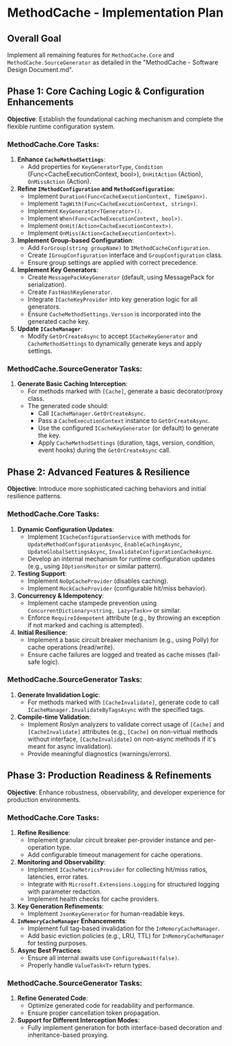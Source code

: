 # MethodCache - Implementation Plan

## Overall Goal
Implement all remaining features for `MethodCache.Core` and `MethodCache.SourceGenerator` as detailed in the "MethodCache - Software Design Document.md".

## Phase 1: Core Caching Logic & Configuration Enhancements

**Objective**: Establish the foundational caching mechanism and complete the flexible runtime configuration system.

### MethodCache.Core Tasks:
1.  **Enhance `CacheMethodSettings`**:
    *   Add properties for `KeyGeneratorType`, `Condition` (Func<CacheExecutionContext, bool>), `OnHitAction` (Action<CacheExecutionContext>), `OnMissAction` (Action<CacheExecutionContext>).
2.  **Refine `IMethodConfiguration` and `MethodConfiguration`**:
    *   Implement `Duration(Func<CacheExecutionContext, TimeSpan>)`.
    *   Implement `TagWith(Func<CacheExecutionContext, string>)`.
    *   Implement `KeyGenerator<TGenerator>()`.
    *   Implement `When(Func<CacheExecutionContext, bool>)`.
    *   Implement `OnHit(Action<CacheExecutionContext>)`.
    *   Implement `OnMiss(Action<CacheExecutionContext>)`.
3.  **Implement Group-based Configuration**:
    *   Add `ForGroup(string groupName)` to `IMethodCacheConfiguration`.
    *   Create `IGroupConfiguration` interface and `GroupConfiguration` class.
    *   Ensure group settings are applied with correct precedence.
4.  **Implement Key Generators**:
    *   Create `MessagePackKeyGenerator` (default, using MessagePack for serialization).
    *   Create `FastHashKeyGenerator`.
    *   Integrate `ICacheKeyProvider` into key generation logic for all generators.
    *   Ensure `CacheMethodSettings.Version` is incorporated into the generated cache key.
5.  **Update `ICacheManager`**:
    *   Modify `GetOrCreateAsync` to accept `ICacheKeyGenerator` and `CacheMethodSettings` to dynamically generate keys and apply settings.

### MethodCache.SourceGenerator Tasks:
1.  **Generate Basic Caching Interception**:
    *   For methods marked with `[Cache]`, generate a basic decorator/proxy class.
    *   The generated code should:
        *   Call `ICacheManager.GetOrCreateAsync`.
        *   Pass a `CacheExecutionContext` instance to `GetOrCreateAsync`.
        *   Use the configured `ICacheKeyGenerator` (or default) to generate the key.
        *   Apply `CacheMethodSettings` (duration, tags, version, condition, event hooks) during the `GetOrCreateAsync` call.

## Phase 2: Advanced Features & Resilience

**Objective**: Introduce more sophisticated caching behaviors and initial resilience patterns.

### MethodCache.Core Tasks:
1.  **Dynamic Configuration Updates**:
    *   Implement `ICacheConfigurationService` with methods for `UpdateMethodConfigurationAsync`, `EnableCachingAsync`, `UpdateGlobalSettingsAsync`, `InvalidateConfigurationCacheAsync`.
    *   Develop an internal mechanism for runtime configuration updates (e.g., using `IOptionsMonitor` or similar pattern).
2.  **Testing Support**:
    *   Implement `NoOpCacheProvider` (disables caching).
    *   Implement `MockCacheProvider` (configurable hit/miss behavior).
3.  **Concurrency & Idempotency**:
    *   Implement cache stampede prevention using `ConcurrentDictionary<string, Lazy<Task>>` or similar.
    *   Enforce `RequireIdempotent` attribute (e.g., by throwing an exception if not marked and caching is attempted).
4.  **Initial Resilience**:
    *   Implement a basic circuit breaker mechanism (e.g., using Polly) for cache operations (read/write).
    *   Ensure cache failures are logged and treated as cache misses (fail-safe logic).

### MethodCache.SourceGenerator Tasks:
1.  **Generate Invalidation Logic**:
    *   For methods marked with `[CacheInvalidate]`, generate code to call `ICacheManager.InvalidateByTagsAsync` with the specified tags.
2.  **Compile-time Validation**:
    *   Implement Roslyn analyzers to validate correct usage of `[Cache]` and `[CacheInvalidate]` attributes (e.g., `[Cache]` on non-virtual methods without interface, `[CacheInvalidate]` on non-async methods if it's meant for async invalidation).
    *   Provide meaningful diagnostics (warnings/errors).

## Phase 3: Production Readiness & Refinements

**Objective**: Enhance robustness, observability, and developer experience for production environments.

### MethodCache.Core Tasks:
1.  **Refine Resilience**:
    *   Implement granular circuit breaker per-provider instance and per-operation type.
    *   Add configurable timeout management for cache operations.
2.  **Monitoring and Observability**:
    *   Implement `ICacheMetricsProvider` for collecting hit/miss ratios, latencies, error rates.
    *   Integrate with `Microsoft.Extensions.Logging` for structured logging with parameter redaction.
    *   Implement health checks for cache providers.
3.  **Key Generation Refinements**:
    *   Implement `JsonKeyGenerator` for human-readable keys.
4.  **`InMemoryCacheManager` Enhancements**:
    *   Implement full tag-based invalidation for the `InMemoryCacheManager`.
    *   Add basic eviction policies (e.g., LRU, TTL) for `InMemoryCacheManager` for testing purposes.
5.  **Async Best Practices**:
    *   Ensure all internal awaits use `ConfigureAwait(false)`.
    *   Properly handle `ValueTask<T>` return types.

### MethodCache.SourceGenerator Tasks:
1.  **Refine Generated Code**:
    *   Optimize generated code for readability and performance.
    *   Ensure proper cancellation token propagation.
2.  **Support for Different Interception Modes**:
    *   Fully implement generation for both interface-based decoration and inheritance-based proxying.
